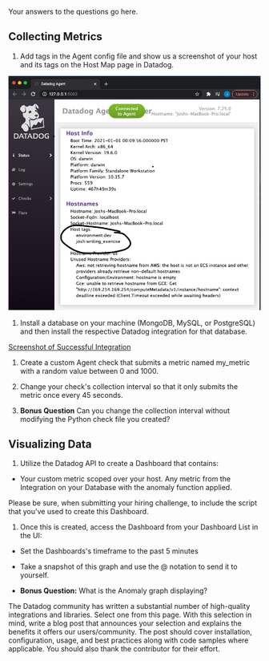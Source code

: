 Your answers to the questions go here.

## Collecting Metrics

1. Add tags in the Agent config file and show us a screenshot of your host and its tags on the Host Map page in Datadog.

![Screenshot of Host Tags](images/host_tags.png)


1. Install a database on your machine (MongoDB, MySQL, or PostgreSQL) and then install the respective Datadog integration for that database.

[Screenshot of Successful Integration]()

1. Create a custom Agent check that submits a metric named my_metric with a random value between 0 and 1000.



1. Change your check's collection interval so that it only submits the metric once every 45 seconds.



1. **Bonus Question** Can you change the collection interval without modifying the Python check file you created?



## Visualizing Data

1. Utilize the Datadog API to create a Dashboard that contains:

- Your custom metric scoped over your host.
Any metric from the Integration on your Database with the anomaly function applied.

Please be sure, when submitting your hiring challenge, to include the script that you've used to create this Dashboard.

1. Once this is created, access the Dashboard from your Dashboard List in the UI:

- Set the Dashboards's timeframe to the past 5 minutes
- Take a snapshot of this graph and use the @ notation to send it to yourself.

- **Bonus Question:** What is the Anomaly graph displaying?

The Datadog community has written a substantial number of high-quality integrations and libraries. Select one from this page. With this selection in mind, write a blog post that announces your selection and explains the benefits it offers our users/community. The post should cover installation, configuration, usage, and best practices along with code samples where applicable. You should also thank the contributor for their effort.

